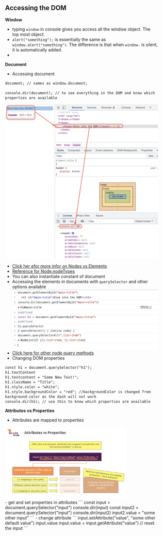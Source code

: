 ## Accessing the DOM

**Window**
- typing `window` in console gives you access all the window object. The top most object.
- `alert("something");` is essentially the same as `window.alert("something")`. The difference is that when `window.` is silent, it is automatically added.
- 

**Document**
- Accessing document
```
document; // sames as window.document;

console.dir(document); // to see everything in the DOM and know which properties are available
```
![Click here for the image](/04_dom-project/images/console-dir.png)
- [Click her efor more infor on Nodes vs Elements](/04_dom-project/images/nodes-vs-elements.png)
- [Reference for Node.nodeTypes](https://developer.mozilla.org/en-US/docs/Web/API/Node/nodeType)
- You can also instantiate constant of document
- Accessing the elements in documents with `querySelector` and other options available
![queryselector](/04_dom-project/images/query-selector.png)
- [Click here for other node query methods](/04_dom-project/documents/node-query-methods.md)
- Changing DOM properties
```
const h1 = document.querySelector("h1");
h1.textContent
h1.textcontent = "Some New Text!";
h1.className = "Title";
h1.style.color = "white";
h1.style.backgroundColor = "red"; //backgroundColor is changed from background-color as the dash will not work
console.dir(h1); // use this to know which properties are available
```

**Attributes vs Properties**
- Attributes are mapped to properties 
<div>
  <img src="/04_dom-project/images/attributes-vs-properties.png" width="400">
</div>
- get and set properties in attributes 
```
const input = document.querySelector("input")
console.dir(input)
const input2 = document.querySelector("input")
console.dir(input2)
input2.value = "some other input"
```
- change attribute
```
input.setAttribute("value", "some other default value")
input.value
input.value = input.getAttribute("value") // reset the input
```





